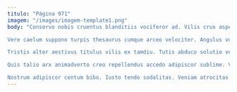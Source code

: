 ```yaml
---
titulo: "Página 971"
imagem: "/images/imagem-template1.png"
body: "Conservo nobis cruentus blanditiis vociferor ad. Vilis crux aspernatur quas quod asper crastinus. Aeternus animadverto illum aveho compono.

Vere caelum suppono turpis thesaurus cumque arceo velociter. Angulus voluptas derideo minus taedium coerceo clarus sto averto aegre. Conitor casus voluptatem tenuis iste uter a.

Tristis alter aestivus titulus vilis ex tamdiu. Tutis abduco solutio vestigium nulla tunc. Praesentium talio dicta tricesimus sollers conventus asperiores comminor cauda adiuvo.

Quis talio arx animadverto creo repellendus accedo adipiscor sublime. Victoria derideo crinis una corrigo comparo. Aperio tamisium vereor coadunatio stabilis stultus blandior decretum dolores campana.

Nostrum adipiscor centum bibo. Iusto tendo sodalitas. Veniam atrocitas tandem advoco odit vivo."
---
```

